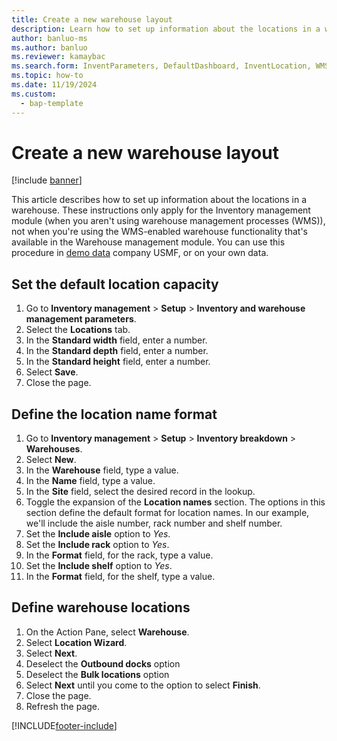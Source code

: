 ```yaml
---
title: Create a new warehouse layout
description: Learn how to set up information about the locations in a warehouse, including an outline and step-by-step process on setting the default location capacity. 
author: banluo-ms
ms.author: banluo
ms.reviewer: kamaybac
ms.search.form: InventParameters, DefaultDashboard, InventLocation, WMSLocationWizard
ms.topic: how-to
ms.date: 11/19/2024
ms.custom: 
  - bap-template
---
```


# Create a new warehouse layout

[!include [banner](../../includes/banner.md)]

This article describes how to set up information about the locations in a warehouse. These instructions only apply for the Inventory management module (when you aren't using warehouse management processes (WMS)), not when you're using the WMS-enabled warehouse functionality that's available in the Warehouse management module. You can use this procedure in [demo data](../../../fin-ops-core/dev-itpro/get-started/demo-data.md) company USMF, or on your own data.

## Set the default location capacity

1. Go to **Inventory management** \> **Setup** \> **Inventory and warehouse management parameters**.
2. Select the **Locations** tab.
3. In the **Standard width** field, enter a number.
4. In the **Standard depth** field, enter a number.
5. In the **Standard height** field, enter a number.
6. Select **Save**.
7. Close the page.

## Define the location name format

1. Go to **Inventory management** \> **Setup** \> **Inventory breakdown** \> **Warehouses**.
2. Select **New**.
3. In the **Warehouse** field, type a value.
4. In the **Name** field, type a value.
5. In the **Site** field, select the desired record in the lookup.
6. Toggle the expansion of the **Location names** section. The options in this section define the default format for location names. In our example, we'll include the aisle number, rack number and shelf number.  
7. Set the **Include aisle** option to *Yes*.
8. Set the **Include rack** option to *Yes*.
9. In the **Format** field, for the rack, type a value.
10. Set the **Include shelf** option to *Yes*.
11. In the **Format** field, for the shelf, type a value.

## Define warehouse locations

1. On the Action Pane, select **Warehouse**.
2. Select **Location Wizard**.
3. Select **Next**.
4. Deselect the **Outbound docks** option
5. Deselect the **Bulk locations** option
6. Select **Next** until you come to the option to select **Finish**.
7. Close the page.
8. Refresh the page.

[!INCLUDE[footer-include](../../../includes/footer-banner.md)]

